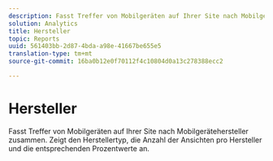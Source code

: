 ```yaml
---
description: Fasst Treffer von Mobilgeräten auf Ihrer Site nach Mobilgerätehersteller zusammen. Zeigt den Herstellertyp, die Anzahl der Ansichten pro Hersteller und die entsprechenden Prozentwerte an.
solution: Analytics
title: Hersteller
topic: Reports
uuid: 561403bb-2d87-4bda-a98e-41667be655e5
translation-type: tm+mt
source-git-commit: 16ba0b12e0f70112f4c10804d0a13c278388ecc2

---
```



# Hersteller

Fasst Treffer von Mobilgeräten auf Ihrer Site nach Mobilgerätehersteller zusammen. Zeigt den Herstellertyp, die Anzahl der Ansichten pro Hersteller und die entsprechenden Prozentwerte an.

